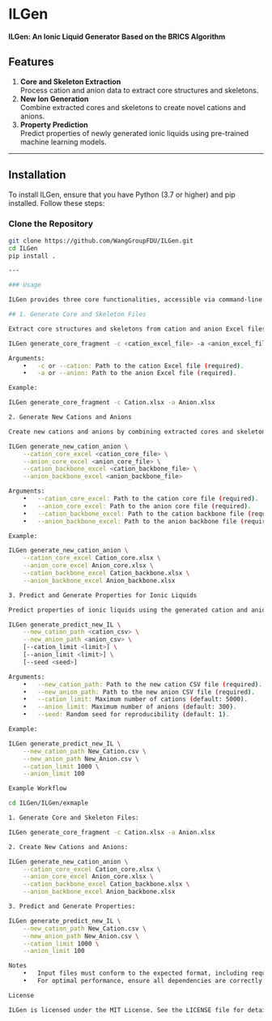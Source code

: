 # ILGen

**ILGen: An Ionic Liquid Generator Based on the BRICS Algorithm**

## Features

1. **Core and Skeleton Extraction**  
   Process cation and anion data to extract core structures and skeletons.  
2. **New Ion Generation**  
   Combine extracted cores and skeletons to create novel cations and anions.  
3. **Property Prediction**  
   Predict properties of newly generated ionic liquids using pre-trained machine learning models.

---

## Installation

To install ILGen, ensure that you have Python (3.7 or higher) and pip installed. Follow these steps:

### Clone the Repository

```bash
git clone https://github.com/WangGroupFDU/ILGen.git
cd ILGen
pip install .

---

### Usage

ILGen provides three core functionalities, accessible via command-line subcommands. Below are the detailed instructions for each subcommand.

## 1. Generate Core and Skeleton Files

Extract core structures and skeletons from cation and anion Excel files. Input files must include columns labeled SMILES and Name.

ILGen generate_core_fragment -c <cation_excel_file> -a <anion_excel_file>

Arguments:
	•	-c or --cation: Path to the cation Excel file (required).
	•	-a or --anion: Path to the anion Excel file (required).

Example:

ILGen generate_core_fragment -c Cation.xlsx -a Anion.xlsx

2. Generate New Cations and Anions

Create new cations and anions by combining extracted cores and skeletons.

ILGen generate_new_cation_anion \
    --cation_core_excel <cation_core_file> \
    --anion_core_excel <anion_core_file> \
    --cation_backbone_excel <cation_backbone_file> \
    --anion_backbone_excel <anion_backbone_file>

Arguments:
	•	--cation_core_excel: Path to the cation core file (required).
	•	--anion_core_excel: Path to the anion core file (required).
	•	--cation_backbone_excel: Path to the cation backbone file (required).
	•	--anion_backbone_excel: Path to the anion backbone file (required).

Example:

ILGen generate_new_cation_anion \
    --cation_core_excel Cation_core.xlsx \
    --anion_core_excel Anion_core.xlsx \
    --cation_backbone_excel Cation_backbone.xlsx \
    --anion_backbone_excel Anion_backbone.xlsx

3. Predict and Generate Properties for Ionic Liquids

Predict properties of ionic liquids using the generated cation and anion CSV files.

ILGen generate_predict_new_IL \
    --new_cation_path <cation_csv> \
    --new_anion_path <anion_csv> \
    [--cation_limit <limit>] \
    [--anion_limit <limit>] \
    [--seed <seed>]

Arguments:
	•	--new_cation_path: Path to the new cation CSV file (required).
	•	--new_anion_path: Path to the new anion CSV file (required).
	•	--cation_limit: Maximum number of cations (default: 5000).
	•	--anion_limit: Maximum number of anions (default: 300).
	•	--seed: Random seed for reproducibility (default: 1).

Example:

ILGen generate_predict_new_IL \
    --new_cation_path New_Cation.csv \
    --new_anion_path New_Anion.csv \
    --cation_limit 1000 \
    --anion_limit 100

Example Workflow

cd ILGen/ILGen/exmaple

1. Generate Core and Skeleton Files:

ILGen generate_core_fragment -c Cation.xlsx -a Anion.xlsx

2. Create New Cations and Anions:

ILGen generate_new_cation_anion \
    --cation_core_excel Cation_core.xlsx \
    --anion_core_excel Anion_core.xlsx \
    --cation_backbone_excel Cation_backbone.xlsx \
    --anion_backbone_excel Anion_backbone.xlsx

3. Predict and Generate Properties:

ILGen generate_predict_new_IL \
    --new_cation_path New_Cation.csv \
    --new_anion_path New_Anion.csv \
    --cation_limit 1000 \
    --anion_limit 100

Notes
	•	Input files must conform to the expected format, including required columns such as SMILES and Name.
	•	For optimal performance, ensure all dependencies are correctly installed.

License

ILGen is licensed under the MIT License. See the LICENSE file for details.

